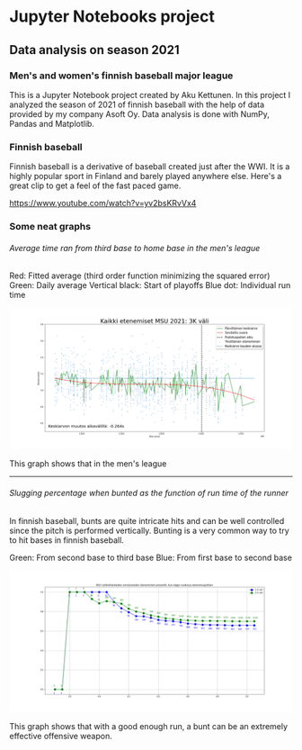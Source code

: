 # Jupyter Notebooks project
## Data analysis on season 2021
### Men's and women's finnish baseball major league

This is a Jupyter Notebook project created by Aku Kettunen. In this project I analyzed the season of 2021 of finnish baseball 
with the help of data provided by my company Asoft Oy. Data analysis is done with NumPy, Pandas and Matplotlib.

### Finnish baseball
Finnish baseball is a derivative of baseball created just after the WWI. It is a highly popular sport in Finland and barely played anywhere else. Here's a great clip to get a feel of the fast paced game.

https://www.youtube.com/watch?v=yv2bsKRvVx4


### Some neat graphs
###### Average time ran from third base to home base in the men's league

Red: Fitted average (third order function minimizing the squared error)
Green: Daily average
Vertical black: Start of playoffs
Blue dot: Individual run time

![alt average](./runs/kaikki_etenemiset_kokokausi_3K_runs_msu_2021.png)

This graph shows that in the men's league

---
###### Slugging percentage when bunted as the function of run time of the runner

In finnish baseball, bunts are quite intricate hits and can be well controlled since the pitch is performed vertically. Bunting is a very common way to try to hit bases in finnish baseball.

Green: From second base to third base
Blue: From first base to second base

![alt average](./runs/1&2_nsu_etenemiset_napeilla.png)

This graph shows that with a good enough run, a bunt can be an extremely effective offensive weapon.